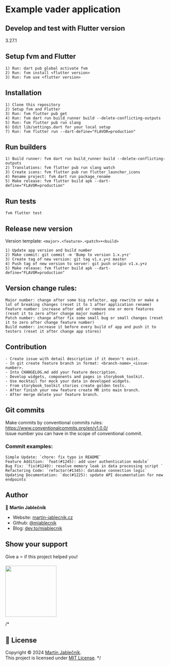 # Example vader application

## Develop and test with Flutter version
3.27.1

## Setup fvm and Flutter
  ```
  1) Run: dart pub global activate fvm
  2) Run: fvm install <flutter version>
  3) Run: fvm use <flutter version>
  ```

## Installation

  ```
  1) Clone this repository
  2) Setup fvm and Flutter
  3) Run: fvm flutter pub get
  4) Run: fvm dart run build_runner build --delete-conflicting-outputs
  5) Run: fvm flutter pub run slang 
  6) Edit lib/settings.dart for your local setup
  7) Run: fvm flutter run --dart-define="FLAVOR=production"
  ```

## Run builders
  ```
  1) Build runner: fvm dart run build_runner build --delete-conflicting-outputs
  2) Translations: fvm flutter pub run slang watch 
  3) Create icons: fvm flutter pub run flutter_launcher_icons
  4) Rename project: fvm dart run package_rename
  5) Make release: fvm flutter build apk --dart-define="FLAVOR=production"
  ```

## Run tests
  ```
  fvm flutter test
  ```

## Release new version
Version template: `<major>.<feature>.<patch>+<build>`

  ```
  1) Update app version and build number
  2) Make commit: git commit -m 'Bump to version 1.x.y+z'
  3) Create tag of new version: git tag v1.x.y+z master
  4) Push tag of new version to server: git push origin v1.x.y+z
  5) Make release: fvm flutter build apk --dart-define="FLAVOR=production"                
  ```

## Version change rules:
  ```
  Major number: change after some big refactor, app rewrite or make a lot of breaking changes (reset it to 1 after application rename)
  Feature number: increase after add or remove one or more features (reset it to zero after change major number)
  Patch number: change after fix some small bug or small changes (reset it to zero after change feature number)
  Build number: increase it before every build of app and push it to testers (reset it after change app stores)
  ```

## Contribution
  ```
  - Create issue with detail description if it doesn't exist.
  - In git create feature branch in format: <branch-name>_<issue-number>.
  - Into CHANGELOG.md add your feature description.
  - Develop widgets, components and pages in storybook_toolkit.
  - Use mocktail for mock your data in developed widgets.
  - From storybook_toolkit stories create golden tests.
  - After finish your new feature create MR into main branch.
  - After merge delete your feature branch.
  ```

## Git commits
Make commits by conventional commits rules: https://www.conventionalcommits.org/en/v1.0.0/ <br>
Issue number you can have in the scope of conventional commit.

### Commit examples:
```
Simple Update: `chore: fix typo in README`
Feature Addition: `feat(#1245): add user authentication module`
Bug Fix: `fix(#1249): resolve memory leak in data processing script `
Refactoring Code: `refactor(#1345): database connection logic`
Updating Documentation: `doc(#1225): update API documentation for new endpoints`
```

## Author

👤 **Martin Jablečník**

* Website: [martin-jablecnik.cz](https://www.martin-jablecnik.cz)
* Github: [@mjablecnik](https://github.com/mjablecnik)
* Blog: [dev.to/mjablecnik](https://dev.to/mjablecnik)


## Show your support

Give a ⭐️ if this project helped you!

<a href="https://www.patreon.com/mjablecnik">
  <img src="https://c5.patreon.com/external/logo/become_a_patron_button@2x.png" width="160">
</a>


/*
## 📝 License

Copyright © 2024 [Martin Jablečník](https://github.com/mjablecnik).<br />
This project is licensed under [MIT License](https://github.com/mjablecnik/vader_popup/blob/master/LICENSE).
*/
